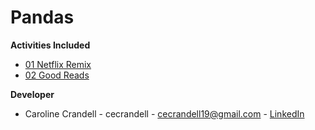 # Pandas

**Activities Included**

- [01 Netflix Remix](/Code%20Samples/Pandas/01%20Netflix%20Remix)
- [02 Good Reads](/Code%20Samples/Pandas/02%20Good%20Reads)

**Developer**

- Caroline Crandell - cecrandell - cecrandell19@gmail.com - [LinkedIn](https://www.linkedin.com/in/carolinecrandell/)
